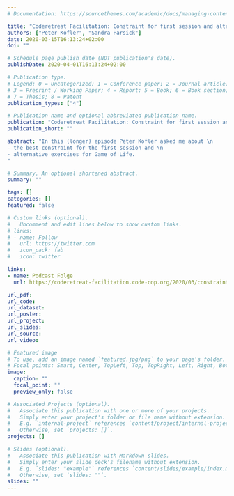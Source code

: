 ```yaml
---
# Documentation: https://sourcethemes.com/academic/docs/managing-content/

title: "Coderetreat Facilitation: Constraint for first session and alternative exercises for Game of Life "
authors: ["Peter Kofler", "Sandra Parsick"]
date: 2020-03-15T16:13:24+02:00
doi: ""

# Schedule page publish date (NOT publication's date).
publishDate: 2020-04-01T16:13:24+02:00

# Publication type.
# Legend: 0 = Uncategorized; 1 = Conference paper; 2 = Journal article;
# 3 = Preprint / Working Paper; 4 = Report; 5 = Book; 6 = Book section;
# 7 = Thesis; 8 = Patent
publication_types: ["4"]

# Publication name and optional abbreviated publication name.
publication: "Coderetreat Facilitation: Constraint for first session and alternative exercises for Game of Life"
publication_short: ""

abstract: "In this (longer) episode Peter Kofler asked me about \n
- the best constraint for the first session and \n
- alternative exercises for Game of Life.
"

# Summary. An optional shortened abstract.
summary: ""

tags: []
categories: []
featured: false

# Custom links (optional).
#   Uncomment and edit lines below to show custom links.
# links:
# - name: Follow
#   url: https://twitter.com
#   icon_pack: fab
#   icon: twitter

links:
- name: Podcast Folge
  url: https://coderetreat-facilitation.code-cop.org/2020/03/constraint-for-first-session-and.html

url_pdf:
url_code:
url_dataset:
url_poster:
url_project:
url_slides:
url_source:
url_video:

# Featured image
# To use, add an image named `featured.jpg/png` to your page's folder.
# Focal points: Smart, Center, TopLeft, Top, TopRight, Left, Right, BottomLeft, Bottom, BottomRight.
image:
  caption: ""
  focal_point: ""
  preview_only: false

# Associated Projects (optional).
#   Associate this publication with one or more of your projects.
#   Simply enter your project's folder or file name without extension.
#   E.g. `internal-project` references `content/project/internal-project/index.md`.
#   Otherwise, set `projects: []`.
projects: []

# Slides (optional).
#   Associate this publication with Markdown slides.
#   Simply enter your slide deck's filename without extension.
#   E.g. `slides: "example"` references `content/slides/example/index.md`.
#   Otherwise, set `slides: ""`.
slides: ""
---
```


